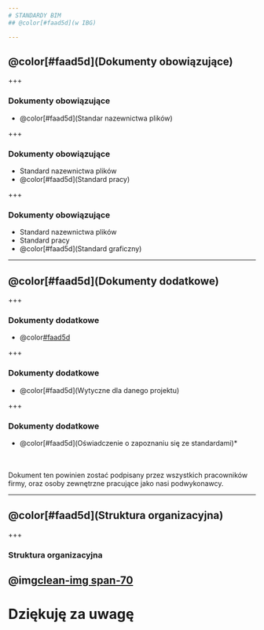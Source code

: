 ```yaml
---
# STANDARDY BIM
## @color[#faad5d](w IBG)

---
```

##  @color[#faad5d](Dokumenty obowiązujące)

+++
### Dokumenty obowiązujące
- @color[#faad5d](Standar nazewnictwa plików)

+++
### Dokumenty obowiązujące
- Standard nazewnictwa plików
- @color[#faad5d](Standard pracy)

+++
### Dokumenty obowiązujące
- Standard nazewnictwa plików
- Standard pracy
- @color[#faad5d](Standard graficzny)

---
## @color[#faad5d](Dokumenty dodatkowe)

+++

### Dokumenty dodatkowe
- @color[#faad5d](Notatki)

+++

### Dokumenty dodatkowe
- @color[#faad5d](Wytyczne dla danego projektu)

+++

### Dokumenty dodatkowe
- @color[#faad5d](Oświadczenie o zapoznaniu się ze standardami)*
<br>
<br>
Dokument ten powinien zostać podpisany przez wszystkich pracowników firmy, oraz osoby zewnętrzne pracujące jako nasi podwykonawcy.

---
##  @color[#faad5d](Struktura organizacyjna)

+++
### Struktura organizacyjna
@img[clean-img span-70](img/StrukturaOrganizacyjna.png)
---

# Dziękuję za uwagę
